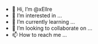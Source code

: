 - 👋 Hi, I’m @xEllre
- 👀 I’m interested in ...
- 🌱 I’m currently learning ...
- 💞️ I’m looking to collaborate on ...
- 📫 How to reach me ...

<!---
xEllre/xEllre is a ✨ special ✨ repository because its `README.md` (this file) appears on your GitHub profile.
You can click the Preview link to take a look at your changes.
--->
